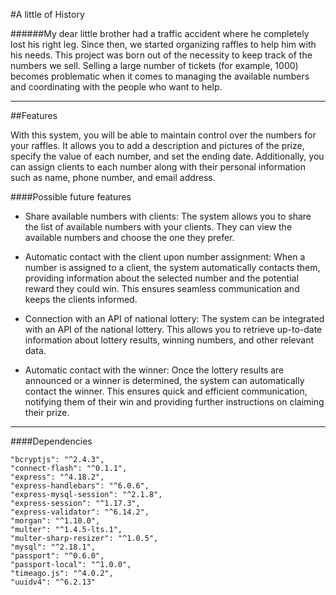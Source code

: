 #A little of History

######My dear little brother had a traffic accident where he completely lost his right leg. Since then, we started organizing raffles to help him with his needs. This project was born out of the necessity to keep track of the numbers we sell. Selling a large number of tickets (for example, 1000) becomes problematic when it comes to managing the available numbers and coordinating with the people who want to help.

----

##Features

With this system, you will be able to maintain control over the numbers for your raffles. It allows you to add a description and pictures of the prize, specify the value of each number, and set the ending date. Additionally, you can assign clients to each number along with their personal information such as name, phone number, and email address.

####Possible future features

- Share available numbers with clients: The system allows you to share the list of available numbers with your clients. They can view the available numbers and choose the one they prefer.

- Automatic contact with the client upon number assignment: When a number is assigned to a client, the system automatically contacts them, providing information about the selected number and the potential reward they could win. This ensures seamless communication and keeps the clients informed.

- Connection with an API of national lottery: The system can be integrated with an API of the national lottery. This allows you to retrieve up-to-date information about lottery results, winning numbers, and other relevant data.

- Automatic contact with the winner: Once the lottery results are announced or a winner is determined, the system can automatically contact the winner. This ensures quick and efficient communication, notifying them of their win and providing further instructions on claiming their prize.

----
     
####Dependencies

    "bcryptjs": "^2.4.3",
    "connect-flash": "^0.1.1",
    "express": "^4.18.2",
    "express-handlebars": "^6.0.6",
    "express-mysql-session": "^2.1.8",
    "express-session": "^1.17.3",
    "express-validator": "^6.14.2",
    "morgan": "^1.10.0",
    "multer": "^1.4.5-lts.1",
    "multer-sharp-resizer": "^1.0.5",
    "mysql": "^2.18.1",
    "passport": "^0.6.0",
    "passport-local": "^1.0.0",
    "timeago.js": "^4.0.2",
    "uuidv4": "^6.2.13"
